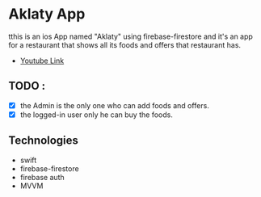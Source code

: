 # Aklaty App
tthis is an ios App named "Aklaty" using firebase-firestore and it's an app for a restaurant that shows all its foods and offers that restaurant has.
* [Youtube Link](https://www.youtube.com/watch?v=_Pq9ZNCGoog)
## TODO :
- [X] the Admin is the only one who can add foods and offers.
- [X]  the logged-in user only he can buy the foods.
## Technologies
* swift
* firebase-firestore
* firebase auth
* MVVM

